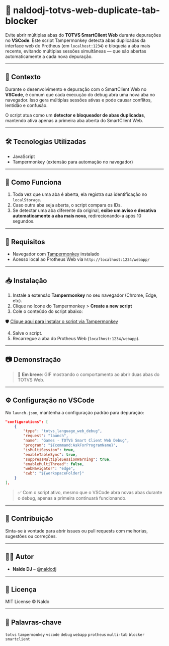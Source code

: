 # 🧠 naldodj-totvs-web-duplicate-tab-blocker

Evite abrir múltiplas abas do **TOTVS SmartClient Web** durante depurações no **VSCode**. Este script Tampermonkey detecta abas duplicadas da interface web do Protheus (em `localhost:1234`) e bloqueia a aba mais recente, evitando múltiplas sessões simultâneas — que são abertas automaticamente a cada nova depuração.

---

## 📌 Contexto

Durante o desenvolvimento e depuração com o SmartClient Web no **VSCode**, é comum que cada execução do debug abra uma nova aba no navegador. Isso gera múltiplas sessões ativas e pode causar conflitos, lentidão e confusão.

O script atua como um **detector e bloqueador de abas duplicadas**, mantendo ativa apenas a primeira aba aberta do SmartClient Web.

---

## 🛠️ Tecnologias Utilizadas

- JavaScript
- Tampermonkey (extensão para automação no navegador)

---

## 🚀 Como Funciona

1. Toda vez que uma aba é aberta, ela registra sua identificação no `localStorage`.
2. Caso outra aba seja aberta, o script compara os IDs.
3. Se detectar uma aba diferente da original, **exibe um aviso e desativa automaticamente a aba mais nova**, redirecionando-a após 10 segundos.

---

## 🧪 Requisitos

- Navegador com [Tampermonkey](https://www.tampermonkey.net/) instalado
- Acesso local ao Protheus Web via `http://localhost:1234/webapp/`

---

## 📥 Instalação

1. Instale a extensão **Tampermonkey** no seu navegador (Chrome, Edge, etc).
2. Clique no ícone do Tampermonkey > **Create a new script**
3. Cole o conteúdo do script abaixo:

🛡️ [Clique aqui para instalar o script via Tampermonkey](https://raw.githubusercontent.com/SEU_USUARIO/SEU_REPOSITORIO/main/tampermonkey.user.js)

4. Salve o script.
5. Recarregue a aba do Protheus Web (`localhost:1234/webapp`).

---

## 📷 Demonstração

> 🧪 **Em breve**: GIF mostrando o comportamento ao abrir duas abas do TOTVS Web.

---

## ⚙️ Configuração no VSCode

No `launch.json`, mantenha a configuração padrão para depuração:

```json
"configurations": [
    {
        "type": "totvs_language_web_debug",
        "request": "launch",
        "name": "Games - TOTVS Smart Client Web Debug",
        "program": "${command:AskForProgramName}",
        "isMultiSession": true,
        "enableTableSync": true,
        "suppressMultipleSessionWarning": true,
        "enableMultiThread": false,
        "webNavigator": "edge",
        "cwb": "${workspaceFolder}"
    }
],
```

> ✅ Com o script ativo, mesmo que o VSCode abra novas abas durante o debug, apenas a primeira continuará funcionando.

---

## 🤝 Contribuição

Sinta-se à vontade para abrir issues ou pull requests com melhorias, sugestões ou correções.

---

## 🧑‍💻 Autor

* **Naldo DJ** – [@naldodj](https://github.com/naldodj)

---

## 📄 Licença

MIT License © Naldo

---

## 📌 Palavras-chave

`totvs` `tampermonkey` `vscode` `debug` `webapp` `protheus` `multi-tab` `blocker` `smartclient`

